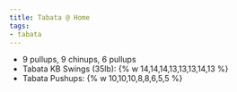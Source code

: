 ```yaml
---
title: Tabata @ Home
tags:
- tabata
---
```


- 9 pullups, 9 chinups, 6 pullups
- Tabata KB Swings (35lb): {% w 14,14,14,13,13,13,14,13 %}
- Tabata Pushups: {% w 10,10,10,8,8,6,5,5 %}

